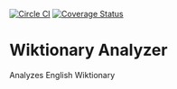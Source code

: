 [![Circle CI](https://circleci.com/gh/darvin/enwiktionary-analyzer.svg?style=svg)](https://circleci.com/gh/darvin/enwiktionary-analyzer)
[![Coverage Status](https://coveralls.io/repos/darvin/enwiktionary-analyzer/badge.svg?branch=master&service=github)](https://coveralls.io/github/darvin/enwiktionary-analyzer?branch=master)

# Wiktionary Analyzer

Analyzes English Wiktionary
